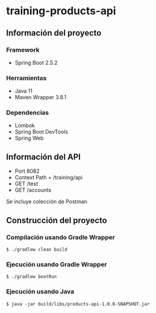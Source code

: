 # training-products-api

## Información del proyecto

### Framework

- Spring Boot 2.5.2

### Herramientas

- Java 11
- Maven Wrapper 3.8.1

### Dependencias

- Lombok
- Spring Boot DevTools
- Spring Web

## Información del API

- Port 8082
- Context Path = /training/api
- GET /test
- GET /accounts

Se incluye colección de Postman

## Construcción del proyecto

### Compilación usando Gradle Wrapper
```
$ ./gradlew clean build
```

### Ejecución usando Gradle Wrapper
```
$ ./gradlew bootRun
```

### Ejecución usando Java
```
$ java -jar build/libs/products-api-1.0.0-SNAPSHOT.jar
```
